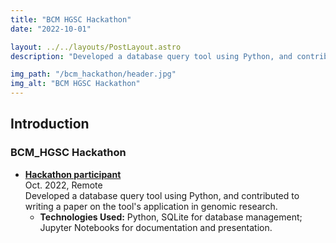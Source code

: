 ```yaml
---
title: "BCM HGSC Hackathon"
date: "2022-10-01"

layout: ../../layouts/PostLayout.astro
description: "Developed a database query tool using Python, and contributed to writing a paper on the tool's application in genomic research."

img_path: "/bcm_hackathon/header.jpg"
img_alt: "BCM HGSC Hackathon"
---
```


## Introduction

### BCM_HGSC Hackathon

- **[Hackathon participant](https://www.hgsc.bcm.edu/events/hackathon)**\
  Oct. 2022, Remote\
  Developed a database query tool using Python, and contributed to writing a paper on the tool's application in genomic research.
  - **Technologies Used:** Python, SQLite for database management; Jupyter Notebooks for documentation and presentation.
